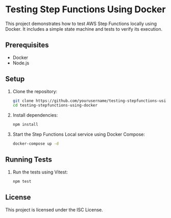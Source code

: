 # Testing Step Functions Using Docker

This project demonstrates how to test AWS Step Functions locally using Docker. It includes a simple state machine and tests to verify its execution.

## Prerequisites

- Docker
- Node.js

## Setup

1. Clone the repository:

   ```sh
   git clone https://github.com/yourusername/testing-stepfunctions-using-docker.git
   cd testing-stepfunctions-using-docker
   ```

2. Install dependencies:

   ```sh
   npm install
   ```

3. Start the Step Functions Local service using Docker Compose:

   ```sh
   docker-compose up -d
   ```

## Running Tests

1. Run the tests using Vitest:

   ```sh
   npm test
   ```

## License

This project is licensed under the ISC License.
